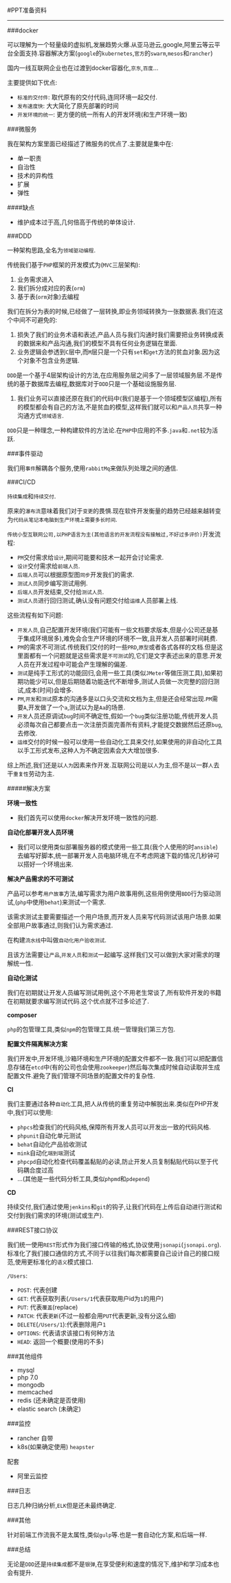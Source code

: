 #PPT准备资料

---

###docker

可以理解为一个轻量级的虚拟机,发展趋势火爆.从亚马逊云,google,阿里云等云平台全面支持.容器解决方案(`google`的`kubernetes`,`官方`的`swarm`,`mesos`和`rancher`)

国内一线互联网企业也在过渡到docker容器化,`京东`,`百度`...

主要提供如下优点:

* `标准的交付件`: 取代原有的交付代码,连同环境一起交付.
* `发布速度快`: 大大简化了原先部署的时间
* `开发环境的统一`: 更方便的统一所有人的开发环境(和生产环境一致)

###微服务

我在架构方案里面已经描述了微服务的优点了.主要就是集中在:

* 单一职责
* 自治性
* 技术的异构性
* 扩展
* 弹性

####缺点

* 维护成本过于高,几何倍高于传统的单体设计.

###DDD

一种架构思路,全名为`领域驱动编程`.

传统我们基于`PHP`框架的开发模式为(`MVC`三层架构):

1. 业务需求进入
2. 我们拆分成对应的表(`orm`)
3. 基于表(`orm`对象)去编程

我们在拆分为表的时候,已经做了一层转换,即业务领域转换为一张数据表.我们在这个中间不可避免的:

1. 损失了我们的业务术语和表述,产品人员与我们沟通时我们需要把业务转换成表的数据来和产品沟通,我们的模型不具有任何业务逻辑在里面.
2. 业务逻辑会参透到`C`层中,而`M`层只是一个只有`set`和`get`方法的贫血对象.因为这个对象不包含业务逻辑.

`DDD`是一个基于4层架构设计的方法,在应用服务层之间多了一层领域服务层.不是传统的基于数据库去编程,数据库对于`DDD`只是一个基础设施服务层.

1. 我们业务可以直接还原在我们的代码中(我们是基于一个领域模型区编程),所有的模型都会有自己的方法,不是贫血的模型,这样我们就可以和`产品人员`共享一种沟通方式`领域语言`.

`DDD`只是一种理念,一种构建软件的方法论.在`PHP`中应用的不多.`java`和`.net`较为活跃.

###事件驱动

我们用`事件`解耦各个服务,使用`rabbitMq`来做队列处理之间的通信.


###CI/CD

`持续集成`和`持续交付`.

原来的`瀑布流`意味着我们对于`变更`的畏惧.现在软件开发衡量的趋势已经越来越转变为`代码从笔记本电脑到生产环境上需要多长时间`.

`传统小型互联网公司,以PHP语言为主(其他语言的开发流程没有接触过,不好过多评价)`开发流程:

* `PM`交付需求给`设计`,期间可能要和技术一起开会讨论需求.
* `设计`交付需求给`前端人员`.
* `后端人员`可以根据原型图`同步`开发我们的需求.
* `测试人员`同步编写测试用例.
* `后端人员`开发结束,交付给`测试人员`.
* `测试人员`进行回归测试,确认没有问题交付给`运维`人员部署上线.

这些流程有如下问题:

* `开发人员`,自己配置开发环境(我们可能有一些文档要求版本,但是小公司还是基于集成环境居多),难免会合生产环境的环境不一致,且开发人员部署时间耗费.
* `PM`的需求不可测试.传统我们交付的时一些`PRD`,`原型`或者各式各样的文档.但是这里面都有一个问题就是这些需求是`不可测试`的,它们是文字表述出来的意思.开发人员在开发过程中可能会产生理解的偏差.
* `测试`是纯手工形式的功能回归,会用一些工具(类似`JMeter`等做压测工具),如果初期功能少可以,但是后期随着功能迭代不断增多,测试人员做一次完整的回归测试,成本(时间)会增多.
* `PM`,`开发`和`测试`原本的沟通多是以口头交流和文档为主,但是还会经常出现.`PM`需要`A`,开发做了一个`a`,测试以为是`Aa`的场景.
* `开发`人员还原调试`bug`时间不确定性,假如一个`bug`类似注册功能,传统开发人员必须每次自己都要点击一次注册页面完善所有资料,才能提交数据然后还原`bug`,去修改.
* `运维`交付的时候一般可以使用一些自动化工具来交付,如果使用的非自动化工具以手工形式发布,这种人为不确定因素会大大增加很多.

综上所述,我们还是以`人为`因素来作开发.互联网公司是以`人`为主,但不是以一群`人`去干`重复性`劳动为主.

#####解决方案

**环境一致性**

* 我们首先可以使用`docker`解决开发环境一致性的问题.

**自动化部署开发人员环境**

* 我们可以使用类似部署服务器的模式使用一些工具(我个人使用的时`ansible`)去编写好脚本,统一部署开发人员电脑环境,在不考虑网速下载的情况几秒钟可以搭好一个环境出来.

**解决产品需求的不可测试**

产品可以参考`用户故事`方法,编写需求为用户故事用例,这些用例使用`BDD`行为驱动测试,(`php`中使用`behat`)来测试一个需求.

该需求测试主要需要描述一个用户场景,而开发人员来写代码测试该用户场景.如果全部用户故事通过,则我们认为需求通过.

在构建`流水线`中叫做`自动化用户验收测试`.

且该方法需要让`产品`,`开发人员`和`测试`一起编写.这样我们又可以做到大家对需求的理解统一性.

**自动化测试**

我们在初期就让开发人员编写测试用例,这个不用老生常谈了,所有软件开发的书籍在初期就要求编写测试代码.这个优点就不过多论述了.

**composer**

`php`的包管理工具,类似`npm`的包管理工具.统一管理我们第三方包.

**配置文件隔离解决方案**

我们开发中,开发环境,沙箱环境和生产环境的配置文件都不一致.我们可以把配置信息存储在`etcd`中(有的公司也会使用`zookeeper`)然后每次集成时候自动读取并生成配置文件.避免了我们管理不同场景的配置文件的复杂性.

**CI**

我们主要通过各种`自动化`工具,把人从传统的重复劳动中解脱出来.类似在PHP开发中,我们可以使用:

* `phpcs`检查我们的代码风格,保障所有开发人员可以开发出一致的代码风格.
* `phpunit`自动化单元测试
* `behat`自动化产品验收测试
* `mink`自动化`端到端`测试
* `phpcpd`自动化检查代码覆盖黏贴的必读,防止开发人员复制黏贴代码以至于代码耦合度过高
* ...(其他是一些代码分析工具,类似`phpmd`和`pdepend`)

**CD**

持续交付,我们通过使用`jenkins`和`git`的钩子,让我们代码在上传后自动进行测试和交付到我们需求的环境(测试或生产).

###REST接口协议

我们统一使用`REST`形式作为我们接口传输的格式,协议使用`jsonapi`(`jsonapi.org`).标准化了我们接口通信的方式,不同于以往我们每次都需要自己设计自己的接口规范,使用更标准化的`语义`模式接口.

`/Users`:

* `POST`: 代表创建
* `GET`: 代表获取列表(`/Users/1`代表获取用户id为`1`的用户)
* `PUT`: 代表`覆盖`(replace)
* `PATCH`: 代表`更新`(不过一般都会用`PUT`代表更新,没有分这么细)
* `DELETE`(`/Users/1`):代表删除用户`1`
* `OPTIONS`: 代表请求该接口有何种方法
* `HEAD`: 返回一个概要(使用的不多) 

###其他组件

* mysql 
* php 7.0
* mongodb 
* memcached 
* redis (还未确定是否使用)
* elastic search (未确定)

###监控

* rancher 自带
* k8s(如果确定使用) `heapster`

配套

* 阿里云监控

###日志

日志几种归纳分析,`ELK`但是还未最终确定.


###其他

针对前端工作流我不是太属性,类似`gulp`等.也是一套自动化方案,和后端一样.

###总结

无论是`DDD`还是`持续集成`都不是`银弹`,在享受便利和速度的情况下,维护和学习成本也会有提升.




